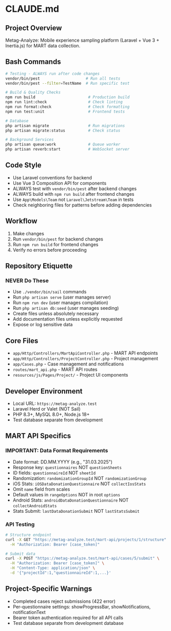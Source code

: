 # CLAUDE.md

## Project Overview

Metag-Analyze: Mobile experience sampling platform (Laravel + Vue 3 + Inertia.js) for MART data collection.

## Bash Commands

```bash
# Testing - ALWAYS run after code changes
vendor/bin/pest                    # Run all tests
vendor/bin/pest --filter=TestName  # Run specific test

# Build & Quality Checks
npm run build                       # Production build
npm run lint:check                  # Check linting
npm run format:check                # Check formatting
npm run test:unit                   # Frontend tests

# Database
php artisan migrate                 # Run migrations
php artisan migrate:status          # Check status

# Background Services
php artisan queue:work              # Queue worker
php artisan reverb:start            # WebSocket server
```

## Code Style

- Use Laravel conventions for backend
- Use Vue 3 Composition API for components
- ALWAYS test with `vendor/bin/pest` after backend changes
- ALWAYS build with `npm run build` after frontend changes
- Use `App\Models\Team` not `Laravel\Jetstream\Team` in tests
- Check neighboring files for patterns before adding dependencies

## Workflow

1. Make changes
2. Run `vendor/bin/pest` for backend changes
3. Run `npm run build` for frontend changes
4. Verify no errors before proceeding

## Repository Etiquette

### NEVER Do These
- Use `./vendor/bin/sail` commands
- Run `php artisan serve` (user manages server)
- Run `npm run dev` (user manages compilation)
- Run `php artisan db:seed` (user manages seeding)
- Create files unless absolutely necessary
- Add documentation files unless explicitly requested
- Expose or log sensitive data

## Core Files

- `app/Http/Controllers/MartApiController.php` - MART API endpoints
- `app/Http/Controllers/ProjectController.php` - Project management
- `app/Cases.php` - Case management and notifications
- `routes/mart_api.php` - MART API routes
- `resources/js/Pages/Project/` - Project UI components

## Developer Environment

- Local URL: `https://metag-analyze.test`
- Laravel Herd or Valet (NOT Sail)
- PHP 8.3+, MySQL 8.0+, Node.js 18+
- Test database separate from development

## MART API Specifics

### IMPORTANT: Data Format Requirements
- Date format: DD.MM.YYYY (e.g., "31.03.2025")
- Response key: `questionnaires` NOT `questionSheets`
- ID fields: `questionnaireId` NOT `sheetId`
- Randomization: `randomizationGroupId` NOT `randomizationGroup`
- iOS Stats: `iOSDataDonationQuestionnaire` NOT `collectIosStats`
- Omit `name` field from scales
- Default values in `rangeOptions` NOT in root `options`
- Android Stats: `androidDataDonationQuestionnaire` NOT `collectAndroidStats`
- Stats Submit: `lastDataDonationSubmit` NOT `lastStatsSubmit`

### API Testing
```bash
# Structure endpoint
curl -X GET "https://metag-analyze.test/mart-api/projects/1/structure" \
  -H "Authorization: Bearer [case_token]"

# Submit data
curl -X POST "https://metag-analyze.test/mart-api/cases/5/submit" \
  -H "Authorization: Bearer [case_token]" \
  -H "Content-Type: application/json" \
  -d '{"projectId":1,"questionnaireId":1,...}'
```

## Project-Specific Warnings

- Completed cases reject submissions (422 error)
- Per-questionnaire settings: showProgressBar, showNotifications, notificationText
- Bearer token authentication required for all API calls
- Test database separate from development database
